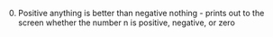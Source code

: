 0. Positive anything is better than negative nothing - prints out to the screen whether the number n is positive, negative, or zero

